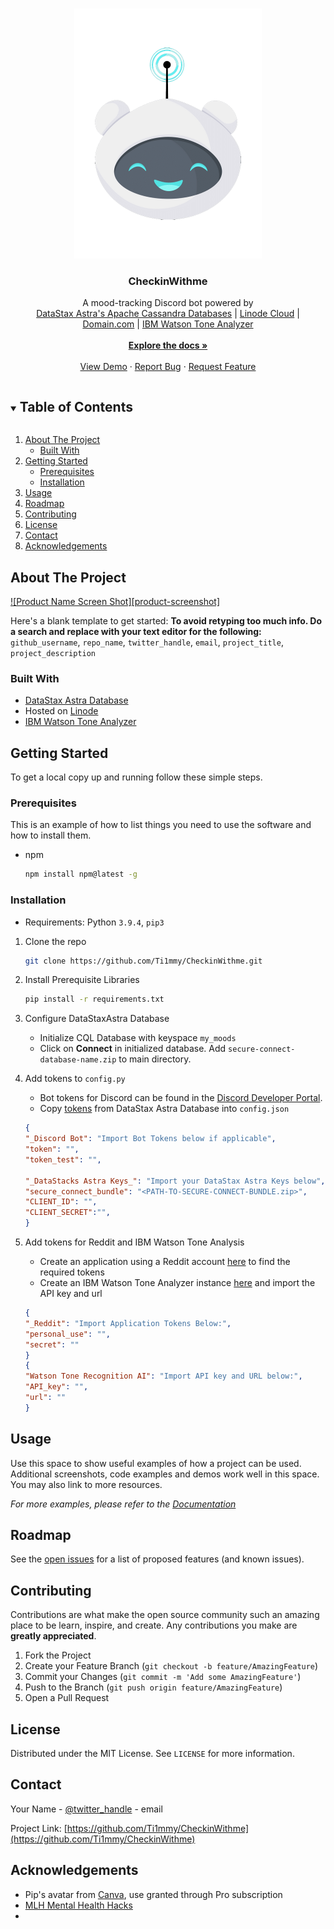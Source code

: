 <!-- PROJECT LOGO -->
<br />
<p align="center">
  <a href="https://github.com/Ti1mmy/CheckinWithme">
    <img src="resource/logo.png" alt="Logo" width="300" height="400">
  </a>

  <h3 align="center">CheckinWithme</h3>

  <p align="center">
    A mood-tracking Discord bot powered by
    <br /> <a href="https://www.datastax.com/products/datastax-astra" target="_blank">DataStax Astra's Apache Cassandra Databases</a> | <a href="https://www.linode.com/" target="_blank">Linode Cloud</a> | <a href="https://www.domain.com/" target="_blank">Domain.com</a> | <a href="https://www.ibm.com/watson/services/tone-analyzer/" target="_blank">IBM Watson Tone Analyzer</a>
    <br />
    <br />
    <a href="https://github.com/Ti1mmy/CheckinWithme/blob/main/README.md"><strong>Explore the docs »</strong></a>
    <br />
    <br />
    <a href="https://github.com/Ti1mmy/CheckinWithme">View Demo</a>
    ·
    <a href="https://github.com/Ti1mmy/CheckinWithme/issues">Report Bug</a>
    ·
    <a href="https://github.com/Ti1mmy/CheckinWithme/issues">Request Feature</a>
  </p>
</p>



<!-- TABLE OF CONTENTS -->
<details open="open">
  <summary><h2 style="display: inline-block">Table of Contents</h2></summary>
  <ol>
    <li>
      <a href="#about-the-project">About The Project</a>
      <ul>
        <li><a href="#built-with">Built With</a></li>
      </ul>
    </li>
    <li>
      <a href="#getting-started">Getting Started</a>
      <ul>
        <li><a href="#prerequisites">Prerequisites</a></li>
        <li><a href="#installation">Installation</a></li>
      </ul>
    </li>
    <li><a href="#usage">Usage</a></li>
    <li><a href="#roadmap">Roadmap</a></li>
    <li><a href="#contributing">Contributing</a></li>
    <li><a href="#license">License</a></li>
    <li><a href="#contact">Contact</a></li>
    <li><a href="#acknowledgements">Acknowledgements</a></li>
  </ol>
</details>



<!-- ABOUT THE PROJECT -->
## About The Project

[![Product Name Screen Shot][product-screenshot]](https://example.com)

Here's a blank template to get started:
**To avoid retyping too much info. Do a search and replace with your text editor for the following:**
`github_username`, `repo_name`, `twitter_handle`, `email`, `project_title`, `project_description`


### Built With

* [DataStax Astra Database](https://www.datastax.com/products/datastax-astra)
* Hosted on [Linode](https://www.linode.com/)
* [IBM Watson Tone Analyzer](https://www.ibm.com/watson/services/tone-analyzer/)



<!-- GETTING STARTED -->
## Getting Started

To get a local copy up and running follow these simple steps.

### Prerequisites

This is an example of how to list things you need to use the software and how to install them.
* npm
  ```sh
  npm install npm@latest -g
  ```

### Installation
* Requirements: Python `3.9.4`, `pip3`

1. Clone the repo
   ```sh
   git clone https://github.com/Ti1mmy/CheckinWithme.git
   ```
2. Install Prerequisite Libraries
   ```sh
   pip install -r requirements.txt
   ```
3. Configure DataStaxAstra Database
    * Initialize CQL Database with keyspace `my_moods`
    * Click on **Connect** in initialized database. Add `secure-connect-database-name.zip` to main directory.
3. Add tokens to `config.py`
    * Bot tokens for Discord can be found in the [Discord Developer Portal](https://discord.com/developers/docs/intro). 
    * Copy [tokens](https://astra.datastax.com/settings/tokens) from DataStax Astra Database into `config.json`
   
   ```json
   {
   "_Discord Bot": "Import Bot Tokens below if applicable",
   "token": "",
   "token_test": "",

   "_DataStacks Astra Keys_": "Import your DataStax Astra Keys below",
   "secure_connect_bundle": "<PATH-TO-SECURE-CONNECT-BUNDLE.zip>",
   "CLIENT_ID": "",
   "CLIENT_SECRET":"",
   }
   ```
4. Add tokens for Reddit and IBM Watson Tone Analysis
    * Create an application using a Reddit account [here](https://www.reddit.com/prefs/apps) to find the required tokens
    * Create an IBM Watson Tone Analyzer instance [here](https://cloud.ibm.com/catalog/services/tone-analyzer) and import the API key and url
   
   ```json
   {
   "_Reddit": "Import Application Tokens Below:",
   "personal_use": "",
   "secret": ""
   }
   {
   "Watson Tone Recognition AI": "Import API key and URL below:",
   "API_key": "",
   "url": ""
   }
   ```


<!-- USAGE EXAMPLES -->
## Usage

Use this space to show useful examples of how a project can be used. Additional screenshots, code examples and demos work well in this space. You may also link to more resources.

_For more examples, please refer to the [Documentation](https://example.com)_



<!-- ROADMAP -->
## Roadmap

See the [open issues](https://github.com/github_username/repo_name/issues) for a list of proposed features (and known issues).



<!-- CONTRIBUTING -->
## Contributing

Contributions are what make the open source community such an amazing place to be learn, inspire, and create. Any contributions you make are **greatly appreciated**.

1. Fork the Project
2. Create your Feature Branch (`git checkout -b feature/AmazingFeature`)
3. Commit your Changes (`git commit -m 'Add some AmazingFeature'`)
4. Push to the Branch (`git push origin feature/AmazingFeature`)
5. Open a Pull Request



<!-- LICENSE -->
## License

Distributed under the MIT License. See `LICENSE` for more information.



<!-- CONTACT -->
## Contact

Your Name - [@twitter_handle](https://twitter.com/twitter_handle) - email

Project Link: [https://github.com/Ti1mmy/CheckinWithme](https://github.com/Ti1mmy/CheckinWithme)



<!-- ACKNOWLEDGEMENTS -->
## Acknowledgements

* Pip's avatar from [Canva](https://www.canva.com/), use granted through Pro subscription
* [MLH Mental Health Hacks](https://organize.mlh.io/participants/events/6797-mental-health-hacks)
* []()

